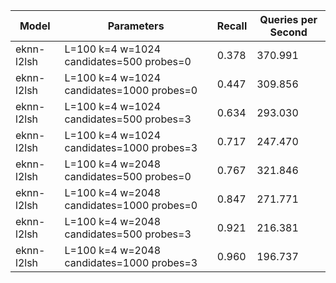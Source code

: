 |Model|Parameters|Recall|Queries per Second|
|---|---|---|---|
|eknn-l2lsh|L=100 k=4 w=1024 candidates=500 probes=0|0.378|370.991|
|eknn-l2lsh|L=100 k=4 w=1024 candidates=1000 probes=0|0.447|309.856|
|eknn-l2lsh|L=100 k=4 w=1024 candidates=500 probes=3|0.634|293.030|
|eknn-l2lsh|L=100 k=4 w=1024 candidates=1000 probes=3|0.717|247.470|
|eknn-l2lsh|L=100 k=4 w=2048 candidates=500 probes=0|0.767|321.846|
|eknn-l2lsh|L=100 k=4 w=2048 candidates=1000 probes=0|0.847|271.771|
|eknn-l2lsh|L=100 k=4 w=2048 candidates=500 probes=3|0.921|216.381|
|eknn-l2lsh|L=100 k=4 w=2048 candidates=1000 probes=3|0.960|196.737|
